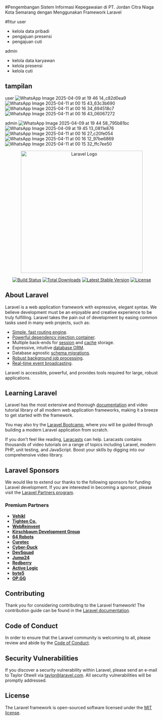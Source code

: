 #Pengembangan Sistem Informasi Kepegawaian di PT. Jordan Citra Niaga Kota Semarang dengan Menggunakan Framework Laravel 

#fitur
user 
- kelola data pribadi
- pengajuan presensi
- pengajuan cuti

admin
- kelola data karyawan
- kelola presensi
- kelola cuti

## tampilan
user 
![WhatsApp Image 2025-04-09 at 19 46 14_c82d0ea9](https://github.com/user-attachments/assets/9e648344-1840-4e45-8d14-1259dae5bd19)
![WhatsApp Image 2025-04-11 at 00 15 43_63c3b690](https://github.com/user-attachments/assets/1fb65123-1523-4f17-b641-8c8115b2b542)
![WhatsApp Image 2025-04-11 at 00 16 34_694518c7](https://github.com/user-attachments/assets/2d393b7d-74b8-44b7-a280-901571092573)
![WhatsApp Image 2025-04-11 at 00 16 43_06067272](https://github.com/user-attachments/assets/ef90dbe4-ca50-4358-866f-f01665d82858)




admin
![WhatsApp Image 2025-04-09 at 19 44 58_795b81bc](https://github.com/user-attachments/assets/e86303ac-40f8-4f22-a21e-188dfcf1dc6f)
![WhatsApp Image 2025-04-09 at 19 45 13_0811e876](https://github.com/user-attachments/assets/dd267dfe-693c-4eec-a645-936d978138bb)
![WhatsApp Image 2025-04-11 at 00 16 27_c20fe054](https://github.com/user-attachments/assets/1c464938-d3a9-4f97-bcef-b2cec6b1ce26)
![WhatsApp Image 2025-04-11 at 00 16 12_97be6869](https://github.com/user-attachments/assets/53473c95-dc77-40ff-b689-a0d8841075d3)
![WhatsApp Image 2025-04-11 at 00 15 32_ffc7ee50](https://github.com/user-attachments/assets/277d87ca-718b-41ce-ac1a-fe43a85ba651)








<p align="center"><a href="https://laravel.com" target="_blank"><img src="https://raw.githubusercontent.com/laravel/art/master/logo-lockup/5%20SVG/2%20CMYK/1%20Full%20Color/laravel-logolockup-cmyk-red.svg" width="400" alt="Laravel Logo"></a></p>

<p align="center">
<a href="https://github.com/laravel/framework/actions"><img src="https://github.com/laravel/framework/workflows/tests/badge.svg" alt="Build Status"></a>
<a href="https://packagist.org/packages/laravel/framework"><img src="https://img.shields.io/packagist/dt/laravel/framework" alt="Total Downloads"></a>
<a href="https://packagist.org/packages/laravel/framework"><img src="https://img.shields.io/packagist/v/laravel/framework" alt="Latest Stable Version"></a>
<a href="https://packagist.org/packages/laravel/framework"><img src="https://img.shields.io/packagist/l/laravel/framework" alt="License"></a>
</p>

## About Laravel

Laravel is a web application framework with expressive, elegant syntax. We believe development must be an enjoyable and creative experience to be truly fulfilling. Laravel takes the pain out of development by easing common tasks used in many web projects, such as:

- [Simple, fast routing engine](https://laravel.com/docs/routing).
- [Powerful dependency injection container](https://laravel.com/docs/container).
- Multiple back-ends for [session](https://laravel.com/docs/session) and [cache](https://laravel.com/docs/cache) storage.
- Expressive, intuitive [database ORM](https://laravel.com/docs/eloquent).
- Database agnostic [schema migrations](https://laravel.com/docs/migrations).
- [Robust background job processing](https://laravel.com/docs/queues).
- [Real-time event broadcasting](https://laravel.com/docs/broadcasting).

Laravel is accessible, powerful, and provides tools required for large, robust applications.

## Learning Laravel

Laravel has the most extensive and thorough [documentation](https://laravel.com/docs) and video tutorial library of all modern web application frameworks, making it a breeze to get started with the framework.

You may also try the [Laravel Bootcamp](https://bootcamp.laravel.com), where you will be guided through building a modern Laravel application from scratch.

If you don't feel like reading, [Laracasts](https://laracasts.com) can help. Laracasts contains thousands of video tutorials on a range of topics including Laravel, modern PHP, unit testing, and JavaScript. Boost your skills by digging into our comprehensive video library.

## Laravel Sponsors

We would like to extend our thanks to the following sponsors for funding Laravel development. If you are interested in becoming a sponsor, please visit the [Laravel Partners program](https://partners.laravel.com).

### Premium Partners

- **[Vehikl](https://vehikl.com/)**
- **[Tighten Co.](https://tighten.co)**
- **[WebReinvent](https://webreinvent.com/)**
- **[Kirschbaum Development Group](https://kirschbaumdevelopment.com)**
- **[64 Robots](https://64robots.com)**
- **[Curotec](https://www.curotec.com/services/technologies/laravel/)**
- **[Cyber-Duck](https://cyber-duck.co.uk)**
- **[DevSquad](https://devsquad.com/hire-laravel-developers)**
- **[Jump24](https://jump24.co.uk)**
- **[Redberry](https://redberry.international/laravel/)**
- **[Active Logic](https://activelogic.com)**
- **[byte5](https://byte5.de)**
- **[OP.GG](https://op.gg)**

## Contributing

Thank you for considering contributing to the Laravel framework! The contribution guide can be found in the [Laravel documentation](https://laravel.com/docs/contributions).

## Code of Conduct

In order to ensure that the Laravel community is welcoming to all, please review and abide by the [Code of Conduct](https://laravel.com/docs/contributions#code-of-conduct).

## Security Vulnerabilities

If you discover a security vulnerability within Laravel, please send an e-mail to Taylor Otwell via [taylor@laravel.com](mailto:taylor@laravel.com). All security vulnerabilities will be promptly addressed.

## License

The Laravel framework is open-sourced software licensed under the [MIT license](https://opensource.org/licenses/MIT).

